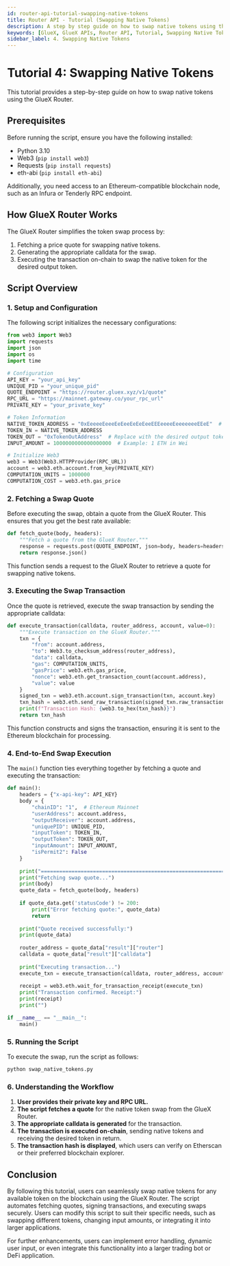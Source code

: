 ```yaml
---
id: router-api-tutorial-swapping-native-tokens
title: Router API - Tutorial (Swapping Native Tokens)
description: A step by step guide on how to swap native tokens using the GlueX Router API
keywords: [GlueX, GlueX APIs, Router API, Tutorial, Swapping Native Tokens, Swap, Native Tokens, DEX, Decentralized Exchange, Liquidity Position, Mint, Router API, GlueX Protocol]
sidebar_label: 4. Swapping Native Tokens
---
```


<head>
    <!-- Open graph -->
    <meta property="og:title" content="Router API - Tutorial (Swapping Native Tokens) | GlueX Protocol" />
    <meta property="og:description" content="A step by step guide on how to swap native tokens using the GlueX Router API" />
    <!-- Twitter -->
    <meta name="twitter:title" content="Router API - Tutorial (Swapping Native Tokens) | GlueX Protocol" />
    <meta name="twitter:description" content="A step by step guide on how to swap native tokens using the GlueX Router API" />
</head>

# Tutorial 4: Swapping Native Tokens

This tutorial provides a step-by-step guide on how to swap native tokens using the GlueX Router.

## Prerequisites

Before running the script, ensure you have the following installed:

- Python 3.10
- Web3 (`pip install web3`)
- Requests (`pip install requests`)
- eth-abi (`pip install eth-abi`)

Additionally, you need access to an Ethereum-compatible blockchain node, such as an Infura or Tenderly RPC endpoint.

## How GlueX Router Works

The GlueX Router simplifies the token swap process by:
1. Fetching a price quote for swapping native tokens.
2. Generating the appropriate calldata for the swap.
3. Executing the transaction on-chain to swap the native token for the desired output token.

## Script Overview

### 1. **Setup and Configuration**

The following script initializes the necessary configurations:

```python
from web3 import Web3
import requests
import json
import os
import time

# Configuration
API_KEY = "your_api_key"
UNIQUE_PID = "your_unique_pid"
QUOTE_ENDPOINT = "https://router.gluex.xyz/v1/quote"
RPC_URL = "https://mainnet.gateway.co/your_rpc_url"
PRIVATE_KEY = "your_private_key"

# Token Information
NATIVE_TOKEN_ADDRESS = "0xEeeeeEeeeEeEeeEeEeEeeEEEeeeeEeeeeeeeEEeE"  # Represents native ETH
TOKEN_IN = NATIVE_TOKEN_ADDRESS
TOKEN_OUT = "0xTokenOutAddress"  # Replace with the desired output token address
INPUT_AMOUNT = 1000000000000000000  # Example: 1 ETH in Wei

# Initialize Web3
web3 = Web3(Web3.HTTPProvider(RPC_URL))
account = web3.eth.account.from_key(PRIVATE_KEY)
COMPUTATION_UNITS = 1000000
COMPUTATION_COST = web3.eth.gas_price
```

### 2. **Fetching a Swap Quote**

Before executing the swap, obtain a quote from the GlueX Router. This ensures that you get the best rate available:

```python
def fetch_quote(body, headers):
    """Fetch a quote from the GlueX Router."""
    response = requests.post(QUOTE_ENDPOINT, json=body, headers=headers)
    return response.json()
```

This function sends a request to the GlueX Router to retrieve a quote for swapping native tokens.

### 3. **Executing the Swap Transaction**

Once the quote is retrieved, execute the swap transaction by sending the appropriate calldata:

```python
def execute_transaction(calldata, router_address, account, value=0):
    """Execute transaction on the GlueX Router."""
    txn = {
        "from": account.address,
        "to": Web3.to_checksum_address(router_address),
        "data": calldata,
        "gas": COMPUTATION_UNITS,
        "gasPrice": web3.eth.gas_price,
        "nonce": web3.eth.get_transaction_count(account.address),
        "value": value
    }
    signed_txn = web3.eth.account.sign_transaction(txn, account.key)
    txn_hash = web3.eth.send_raw_transaction(signed_txn.raw_transaction)
    print(f"Transaction Hash: {web3.to_hex(txn_hash)}")
    return txn_hash
```

This function constructs and signs the transaction, ensuring it is sent to the Ethereum blockchain for processing.

### 4. **End-to-End Swap Execution**

The `main()` function ties everything together by fetching a quote and executing the transaction:

```python
def main():
    headers = {"x-api-key": API_KEY}
    body = {
        "chainID": "1",  # Ethereum Mainnet
        "userAddress": account.address,
        "outputReceiver": account.address,
        "uniquePID": UNIQUE_PID,
        "inputToken": TOKEN_IN,
        "outputToken": TOKEN_OUT,
        "inputAmount": INPUT_AMOUNT,
        "isPermit2": False
    }
    
    print("============================================================================")
    print("Fetching swap quote...")
    print(body)
    quote_data = fetch_quote(body, headers)
    
    if quote_data.get('statusCode') != 200:
        print("Error fetching quote:", quote_data)
        return
    
    print("Quote received successfully:")
    print(quote_data)
    
    router_address = quote_data["result"]["router"]
    calldata = quote_data["result"]["calldata"]
    
    print("Executing transaction...")
    execute_txn = execute_transaction(calldata, router_address, account, value=INPUT_AMOUNT)
    
    receipt = web3.eth.wait_for_transaction_receipt(execute_txn)
    print("Transaction confirmed. Receipt:")
    print(receipt)
    print("")

if __name__ == "__main__":
    main()
```

### 5. **Running the Script**

To execute the swap, run the script as follows:

```bash
python swap_native_tokens.py
```

### 6. **Understanding the Workflow**

1. **User provides their private key and RPC URL.**  
2. **The script fetches a quote** for the native token swap from the GlueX Router.  
3. **The appropriate calldata is generated** for the transaction.  
4. **The transaction is executed on-chain**, sending native tokens and receiving the desired token in return.  
5. **The transaction hash is displayed**, which users can verify on Etherscan or their preferred blockchain explorer.

## Conclusion

By following this tutorial, users can seamlessly swap native tokens for any available token on the blockchain using the GlueX Router. The script automates fetching quotes, signing transactions, and executing swaps securely. Users can modify this script to suit their specific needs, such as swapping different tokens, changing input amounts, or integrating it into larger applications.

For further enhancements, users can implement error handling, dynamic user input, or even integrate this functionality into a larger trading bot or DeFi application.

